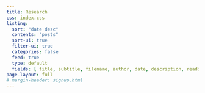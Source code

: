 ```yaml
---
title: Research
css: index.css
listing:
  sort: "date desc"
  contents: "posts"
  sort-ui: true
  filter-ui: true
  categories: false
  feed: true
  type: default
  fields: [ title, subtitle, filename, author, date, description, reading-time, erfc-no]
page-layout: full
# margin-header: signup.html
---
```

